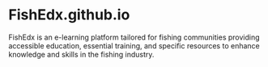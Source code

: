 # FishEdx.github.io
FishEdx is an e-learning platform tailored for fishing communities providing accessible education, essential training, and specific resources to enhance knowledge and skills in the fishing industry. 
